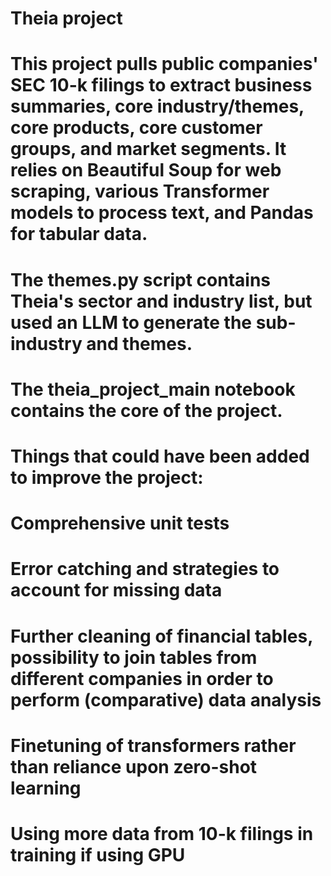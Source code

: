 # Theia project
 
# This project pulls public companies' SEC 10-k filings to extract business summaries, core industry/themes, core products, core customer groups, and market segments. It relies on Beautiful Soup for web scraping, various Transformer models to process text, and Pandas for tabular data.

# The themes.py script contains Theia's sector and industry list, but used an LLM to generate the sub-industry and themes.

# The theia_project_main notebook contains the core of the project.

# Things that could have been added to improve the project:
   # Comprehensive unit tests
   # Error catching and strategies to account for missing data
   # Further cleaning of financial tables, possibility to join tables from different companies in order to perform (comparative) data analysis
   # Finetuning of transformers rather than reliance upon zero-shot learning
   # Using more data from 10-k filings in training if using GPU
   
